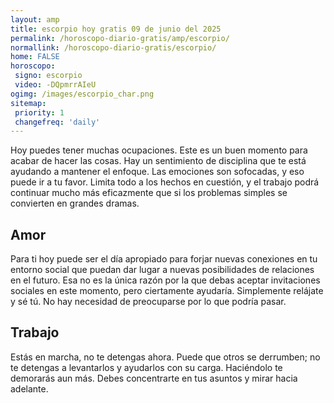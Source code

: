```yaml
---
layout: amp
title: escorpio hoy gratis 09 de junio del 2025 
permalink: /horoscopo-diario-gratis/amp/escorpio/
normallink: /horoscopo-diario-gratis/escorpio/
home: FALSE
horoscopo:
 signo: escorpio
 video: -DQpmrrAIeU
ogimg: /images/escorpio_char.png
sitemap:
 priority: 1
 changefreq: 'daily'
---
```



Hoy puedes tener muchas ocupaciones. Este es un buen momento para acabar de hacer las cosas. Hay un sentimiento de disciplina que te está ayudando a mantener el enfoque. Las emociones son sofocadas, y eso puede ir a tu favor. Limita todo a los hechos en cuestión, y el trabajo podrá continuar mucho más eficazmente que si los problemas simples se convierten en grandes dramas.

## Amor

Para ti hoy puede ser el día apropiado para forjar nuevas conexiones en tu entorno social que puedan dar lugar a nuevas posibilidades de relaciones en el futuro. Esa no es la única razón por la que debas aceptar invitaciones sociales en este momento, pero ciertamente ayudaría. Simplemente relájate y sé tú. No hay necesidad de preocuparse por lo que podría pasar.

## Trabajo

Estás en marcha, no te detengas ahora. Puede que otros se derrumben; no te detengas a levantarlos y ayudarlos con su carga. Haciéndolo te demorarás aun más. Debes concentrarte en tus asuntos y mirar hacia adelante.